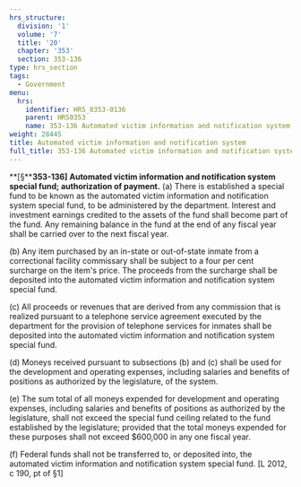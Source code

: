```yaml
---
hrs_structure:
  division: '1'
  volume: '7'
  title: '20'
  chapter: '353'
  section: 353-136
type: hrs_section
tags:
  - Government
menu:
  hrs:
    identifier: HRS_0353-0136
    parent: HRS0353
    name: 353-136 Automated victim information and notification system
weight: 28445
title: Automated victim information and notification system
full_title: 353-136 Automated victim information and notification system
---
```

**[§****353-136] Automated victim information and notification system special fund; authorization of payment.** (a) There is established a special fund to be known as the automated victim information and notification system special fund, to be administered by the department. Interest and investment earnings credited to the assets of the fund shall become part of the fund. Any remaining balance in the fund at the end of any fiscal year shall be carried over to the next fiscal year.

(b) Any item purchased by an in-state or out-of-state inmate from a correctional facility commissary shall be subject to a four per cent surcharge on the item's price. The proceeds from the surcharge shall be deposited into the automated victim information and notification system special fund.

(c) All proceeds or revenues that are derived from any commission that is realized pursuant to a telephone service agreement executed by the department for the provision of telephone services for inmates shall be deposited into the automated victim information and notification system special fund.

(d) Moneys received pursuant to subsections (b) and (c) shall be used for the development and operating expenses, including salaries and benefits of positions as authorized by the legislature, of the system.

(e) The sum total of all moneys expended for development and operating expenses, including salaries and benefits of positions as authorized by the legislature, shall not exceed the special fund ceiling related to the fund established by the legislature; provided that the total moneys expended for these purposes shall not exceed $600,000 in any one fiscal year.

(f) Federal funds shall not be transferred to, or deposited into, the automated victim information and notification system special fund. [L 2012, c 190, pt of §1]
